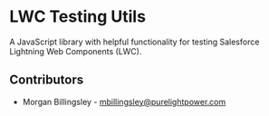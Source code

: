 # LWC Testing Utils

A JavaScript library with helpful functionality for testing Salesforce Lightning Web Components (LWC).

<!-- ## Tools

- [Jest](https://jestjs.io/) - A JavaScript testing framework. -->

## Contributors

- Morgan Billingsley - mbillingsley@purelightpower.com